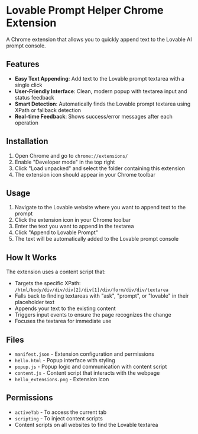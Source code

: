 # Lovable Prompt Helper Chrome Extension

A Chrome extension that allows you to quickly append text to the Lovable AI prompt console.

## Features

- **Easy Text Appending**: Add text to the Lovable prompt textarea with a single click
- **User-Friendly Interface**: Clean, modern popup with textarea input and status feedback
- **Smart Detection**: Automatically finds the Lovable prompt textarea using XPath or fallback detection
- **Real-time Feedback**: Shows success/error messages after each operation

## Installation

1. Open Chrome and go to `chrome://extensions/`
2. Enable "Developer mode" in the top right
3. Click "Load unpacked" and select the folder containing this extension
4. The extension icon should appear in your Chrome toolbar

## Usage

1. Navigate to the Lovable website where you want to append text to the prompt
2. Click the extension icon in your Chrome toolbar
3. Enter the text you want to append in the textarea
4. Click "Append to Lovable Prompt"
5. The text will be automatically added to the Lovable prompt console

## How It Works

The extension uses a content script that:
- Targets the specific XPath: `/html/body/div/div/div[2]/div[1]/div/form/div/div/textarea`
- Falls back to finding textareas with "ask", "prompt", or "lovable" in their placeholder text
- Appends your text to the existing content
- Triggers input events to ensure the page recognizes the change
- Focuses the textarea for immediate use

## Files

- `manifest.json` - Extension configuration and permissions
- `hello.html` - Popup interface with styling
- `popup.js` - Popup logic and communication with content script
- `content.js` - Content script that interacts with the webpage
- `hello_extensions.png` - Extension icon

## Permissions

- `activeTab` - To access the current tab
- `scripting` - To inject content scripts
- Content scripts on all websites to find the Lovable textarea